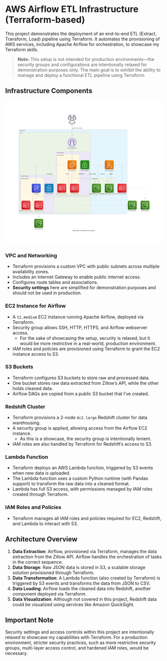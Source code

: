 # AWS Airflow ETL Infrastructure (Terraform-based)

This project demonstrates the deployment of an end-to-end ETL (Extract, Transform, Load) pipeline using Terraform. It automates the provisioning of AWS services, including Apache Airflow for orchestration, to showcase my Terraform skills. 

> **Note:** This setup is not intended for production environments—the security groups and configurations are intentionally relaxed for demonstration purposes only. The main goal is to exhibit the ability to manage and deploy a functional ETL pipeline using Terraform.

## Infrastructure Components

![ETL Pipeline Architecture](architecturenew.png)

### VPC and Networking
- Terraform provisions a custom VPC with public subnets across multiple availability zones.
- Includes an Internet Gateway to enable public internet access.
- Configures route tables and associations.
- **Security settings** here are simplified for demonstration purposes and should not be used in production.

### EC2 Instance for Airflow
- A `t2.medium` EC2 instance running Apache Airflow, deployed via Terraform.
- Security group allows SSH, HTTP, HTTPS, and Airflow webserver access. 
  - For the sake of showcasing the setup, security is relaxed, but it would be more restrictive in a real-world, production environment.
- IAM roles and policies are provisioned using Terraform to grant the EC2 instance access to S3.

### S3 Buckets
- Terraform configures S3 buckets to store raw and processed data.
- One bucket stores raw data extracted from Zillow’s API, while the other holds cleaned data.
- Airflow DAGs are copied from a public S3 bucket that I’ve created.

### Redshift Cluster
- Terraform provisions a 2-node `dc2.large` Redshift cluster for data warehousing.
- A security group is applied, allowing access from the Airflow EC2 instance. 
  - As this is a showcase, the security group is intentionally lenient.
- IAM roles are also handled by Terraform for Redshift’s access to S3.

### Lambda Function
- Terraform deploys an AWS Lambda function, triggered by S3 events when new data is uploaded.
- The Lambda function uses a custom Python runtime (with Pandas support) to transform the raw data into a cleaned format.
- Lambda has full S3 access, with permissions managed by IAM roles created through Terraform.

### IAM Roles and Policies
- Terraform manages all IAM roles and policies required for EC2, Redshift, and Lambda to interact with S3.

## Architecture Overview
1. **Data Extraction**: Airflow, provisioned via Terraform, manages the data extraction from the Zillow API. Airflow handles the orchestration of tasks in the correct sequence.
2. **Data Storage**: Raw JSON data is stored in S3, a scalable storage solution provisioned through Terraform.
3. **Data Transformation**: A Lambda function (also created by Terraform) is triggered by S3 events and transforms the data from JSON to CSV.
4. **Data Loading**: Airflow loads the cleaned data into Redshift, another component deployed via Terraform.
5. **Data Visualization**: Although not covered in this project, Redshift data could be visualized using services like Amazon QuickSight.

## Important Note
Security settings and access controls within this project are intentionally relaxed to showcase my capabilities with Terraform. For a production environment, stricter security practices, such as more restrictive security groups, multi-layer access control, and hardened IAM roles, would be necessary.
